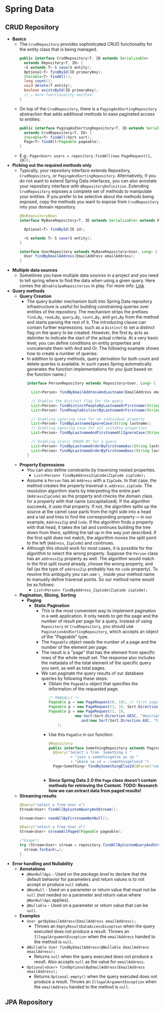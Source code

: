 # Spring Data

## CRUD Repository

- **Basics**
  - The `CrudRepository` provides sophisticated CRUD functionality for the entity class that is being managed.
      ```java
      public interface CrudRepository<T, ID extends Serializable>
        extends Repository<T, ID> {
        <S extends T> S save(S entity);
        Optional<T> findById(ID primaryKey);
        Iterable<T> findAll();
        long count();
        void delete(T entity);
        boolean existsById(ID primaryKey);
        // … more functionality omitted.
      }
      ```
  - On top of the `CrudRepository`, there is a `PagingAndSortingRepository` abstraction that adds additional methods to ease paginated access to entities:
    ```java
    public interface PagingAndSortingRepository<T, ID extends Serializable>
      extends CrudRepository<T, ID> {
      Iterable<T> findAll(Sort sort);
      Page<T> findAll(Pageable pageable);
    }
    ```
  - E.g.: `Page<User> users = repository.findAll(new PageRequest(1, 20));`
- **Picking out the required methods only**
  - Typically, your repository interface extends Repository, `CrudRepository`, or `PagingAndSortingRepository`. Alternatively, if you do not want to extend Spring Data interfaces, you can also annotate your repository interface with `@RepositoryDefinition`. Extending `CrudRepository` exposes a complete set of methods to manipulate your entities. If you prefer to be selective about the methods being exposed, copy the methods you want to expose from `CrudRepository` into your domain repository.
    ```java
    @NoRepositoryBean
    interface MyBaseRepository<T, ID extends Serializable> extends Repository<T, ID> {

      Optional<T> findById(ID id);

      <S extends T> S save(S entity);
    }

    interface UserRepository extends MyBaseRepository<User, Long> {
      User findByEmailAddress(EmailAddress emailAddress);
    }
    ```
- **Multiple data sources**
  - Sometimes you have multiple data sources in a project and you need to tell spring where to find the data when using a given query. Here comes the `@EnableJpaRepositories` in play. For more info: [Link](https://stackoverflow.com/questions/45663025/spring-data-jpa-multiple-enablejparepositories)
- **Query methods**
  - **Query Creation**
    - The query builder mechanism built into Spring Data repository infrastructure is useful for building constraining queries over entities of the repository. The mechanism strips the prefixes `find…By`, `read…By`, `query…By`, `count…By`, and `get…By` from the method and starts parsing the rest of it. The introducing clause can contain further expressions, such as a `Distinct` to set a distinct flag on the query to be created. However, the first `By` acts as delimiter to indicate the start of the actual criteria. At a very basic level, you can define conditions on entity properties and concatenate them with And and Or. The following example shows how to create a number of queries:
    - In addition to query methods, query derivation for both count and delete queries is available. In such cases Spring automatically generates the function implementations for you (just based on the function name.)
        ```java
        interface PersonRepository extends Repository<User, Long> {

          List<Person> findByEmailAddressAndLastname(EmailAddress emailAddress, String lastname);

          // Enables the distinct flag for the query
          List<Person> findDistinctPeopleByLastnameOrFirstname(String lastname, String firstname);
          List<Person> findPeopleDistinctByLastnameOrFirstname(String lastname, String firstname);

          // Enabling ignoring case for an individual property
          List<Person> findByLastnameIgnoreCase(String lastname);
          // Enabling ignoring case for all suitable properties
          List<Person> findByLastnameAndFirstnameAllIgnoreCase(String lastname, String firstname);

          // Enabling static ORDER BY for a query
          List<Person> findByLastnameOrderByFirstnameAsc(String lastname);
          List<Person> findByLastnameOrderByFirstnameDesc(String lastname);
        }
        ```
  - **Property Expressions**
    - You can also define constraints by traversing nested properties.
      - `List<Person> findByAddressZipCode(ZipCode zipCode);`
    - Assume a `Person` has an `Address` with a `ZipCode`. In that case, the method creates the property traversal x`.address.zipCode`. The resolution algorithm starts by interpreting the entire part (`AddressZipCode`) as the property and checks the domain class for a property with that name (uncapitalized). If the algorithm succeeds, it uses that property. If not, the algorithm splits up the source at the camel case parts from the right side into a head and a tail and tries to find the corresponding property — in our example, `AddressZip` and `Code`. If the algorithm finds a property with that head, it takes the tail and continues building the tree down from there, splitting the tail up in the way just described. If the first split does not match, the algorithm moves the split point to the left (`Address`, `ZipCode`) and continues.
    - Although this should work for most cases, it is possible for the algorithm to select the wrong property. Suppose the `Person` class has an `addressZip` property as well. The algorithm would match in the first split round already, choose the wrong property, and fail (as the type of `addressZip` probably has no `code` property). To resolve this ambiguity you can use `\_` inside your method name to manually define traversal points. So our method name would be as follows:
      - `List<Person> findByAddress_ZipCode(ZipCode zipCode);`
  - **Pagination, Slicing, Sorting**
    - **Paging**
      - **Static Pagination**
        - This is the most convenient way to implement pagination in a web application. It only needs to get the page and the number of result per page for a query. Instead of using `Repository` or `CrudRepository`, you should use `PaginationAndSortingRepository`, which accepts an object of the "Pageable" type.
        - The `Pageable` object needs the number of a page and the number of the element per page.
        - The result is a "page" that has the element from specific rows of the whole result set. The response also includes the metadata of the total element of the specific query you sent, as well as total pages.
        - We can paginate the query results of our database queries by following these steps:
          - Obtain the `Pageable` object that specifies the information of the requested page.
            ```java
            /* MANUALLY */
            Pageable p = new PageRequest(0, 10); // first page
            Pageable p = new PageRequest(1, 10, Sort.Direction.ASC, "title", "description"); // second page using sorting
            Pageable p = new PageRequest(1, 10,
                        new Sort(Sort.Direction.DESC, "description")
                          .and(new Sort(Sort.Direction.ASC, "title"));
                );
            ```
          - Use this `Pagable` in our function:
            ```java
            @Repository
            public interface SomethingRepository extends PaginationAndSortingRepository<Something, Long> {
              @Query("Select s from  Something s "
                      + "join s.somethingelse as se "
                      + "where se.id = :somethingelseid ")
              Page<Something> findBySomethingElseId(@Param("somethingelseid") long somethingelseid,
                                                                                  Pageable pageable);
            ```
          - **Since Spring Data 2.0 the `Page` class doesn't contain methods for retrieving the Content. TODO: Research how we can extract data from paged results!**
  - **Streaming results**
    ```java
    @Query("select u from User u")
    Stream<User> findAllByCustomQueryAndStream();

    Stream<User> readAllByFirstnameNotNull();

    @Query("select u from User u")
    Stream<User> streamAllPaged(Pageable pageable);

    /*Usage*/
    try (Stream<User> stream = repository.findAllByCustomQueryAndStream()) {
      stream.forEach(…);
    }
    ```
- **Error handling and Nullability**
  - **Annotations**
    - `@NonNullApi` - Used on the *package level* to declare that the default behavior for parameters and return values is to not accept or produce `null` values.
    - `@NonNull` - Used on a parameter or return value that must not be `null` (not needed on a parameter and return value where `@NonNullApi` applies).
    - `@Nullable` -  Used on a parameter or return value that can be `null`.
  - **Examples**
    - `User getByEmailAddress(EmailAddress emailAddress);`
      - Throws an `EmptyResultDataAccessException` when the query executed does not produce a result. Throws an `IllegalArgumentException` when the `emailAddress` handed to the method is `null`.
    - `@Nullable User findByEmailAddress(@Nullable EmailAddress emailAdress);`
      - Returns `null` when the query executed does not produce a result. Also accepts `null` as the value for `emailAddress`.
    - `Optional<User> findOptionalByEmailAddress(EmailAddress emailAddress);`
      - Returns `Optional.empty()` when the query executed does not produce a result. Throws an `IllegalArgumentException` when the `emailAddress` handed to the method is `null`.

## JPA Repository

